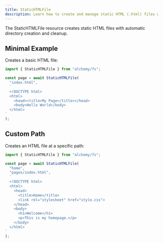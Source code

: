 ```yaml
---
title: StaticHTMLFile
description: Learn how to create and manage static HTML (.html) files with proper formatting using Alchemy's FS provider.
---
```


The StaticHTMLFile resource creates static HTML files with automatic directory creation and cleanup.

## Minimal Example

Creates a basic HTML file:

```ts
import { StaticHTMLFile } from "alchemy/fs";

const page = await StaticHTMLFile(
  "index.html",
  `
  <!DOCTYPE html>
  <html>
    <head><title>My Page</title></head>
    <body>Hello World</body>
  </html>
`
);
```

## Custom Path

Creates an HTML file at a specific path:

```ts
import { StaticHTMLFile } from "alchemy/fs";

const page = await StaticHTMLFile(
  "home",
  "pages/index.html",
  `
  <!DOCTYPE html>
  <html>
    <head>
      <title>Home</title>
      <link rel="stylesheet" href="style.css">
    </head>
    <body>
      <h1>Welcome</h1>
      <p>This is my homepage.</p>
    </body>
  </html>
`
);
```
